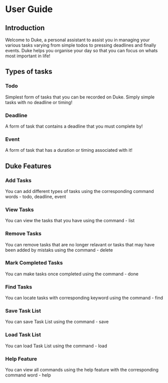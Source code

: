 # User Guide
## Introduction
Welcome to Duke, a personal assistant to assist you in managing your various tasks varying from simple todos to pressing deadlines and finally events. Duke helps you organise your day so that you can focus on whats most important in life! 

## Types of tasks
### Todo
Simplest form of tasks that you can be recorded on Duke. Simply simple tasks with no deadline or timing! 
### Deadline 
A form of task that contains a deadline that you must complete by! 
### Event 
A form of task that has a duration or timing associated with it! 

## Duke Features 
### Add Tasks 
You can add different types of tasks using the corresponding command words - todo, deadline, event
### View Tasks 
You can view the tasks that you have using the command - list 
### Remove Tasks
You can remove tasks that are no longer relavant or tasks that may have been added by mistaks using the command - delete 
### Mark Completed Tasks 
You can make tasks once completed using the command - done
### Find Tasks
You can locate tasks with corresponding keyword using the command - find
### Save Task List
You can save Task List using the command - save 
### Load Task List
You can load Task List using the command - load 
### Help Feature
You can view all commands using the help feature with the corresponding command word - help

